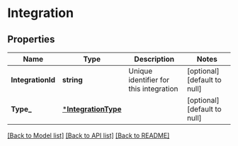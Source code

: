 # Integration

## Properties
Name | Type | Description | Notes
------------ | ------------- | ------------- | -------------
**IntegrationId** | **string** | Unique identifier for this integration | [optional] [default to null]
**Type_** | [***IntegrationType**](IntegrationType.md) |  | [optional] [default to null]

[[Back to Model list]](../README.md#documentation-for-models) [[Back to API list]](../README.md#documentation-for-api-endpoints) [[Back to README]](../README.md)


